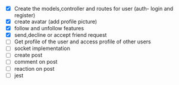- [x] Create the models,controller and routes for user (auth- login and register)
- [x] create avatar (add profile picture)
- [x] follow and unfollow features
- [x] send,decline or accept friend request
- [ ] Get profile of the user and access profile of other users
- [ ] socket implementation
- [ ] create post
- [ ] comment on post
- [ ] reaction on post
- [ ] jest

